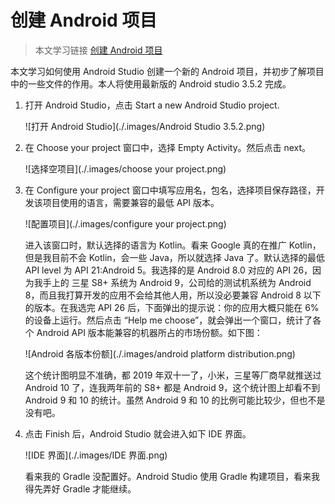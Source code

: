 # 创建 Android 项目

>   本文学习链接 [创建 Android 项目](https://developer.android.google.cn/training/basics/firstapp/creating-project)

本文学习如何使用 Android Studio 创建一个新的 Android 项目，并初步了解项目中的一些文件的作用。本人将使用最新版的 Android studio 3.5.2 完成。

1.  打开 Android Studio，点击 Start a new Android Studio project.

    ![打开 Android Studio](./.images/Android Studio 3.5.2.png)

2.  在 Choose your project 窗口中，选择 Empty Activity。然后点击 next。

    ![选择空项目](./.images/choose your project.png)

3.  在 Configure your project 窗口中填写应用名，包名，选择项目保存路径，开发该项目使用的语言，需要兼容的最低 API 版本。

    ![配置项目](./.images/configure your project.png)

    进入该窗口时，默认选择的语言为 Kotlin。看来 Google 真的在推广 Kotlin，但是我目前不会 Kotlin，会一些 Java，所以就选择 Java 了。默认选择的最低 API level 为 API 21:Android 5。我选择的是 Android 8.0 对应的 API 26，因为我手上的 三星 S8+ 系统为 Android 9，公司给的测试机系统为 Android 8，而且我打算开发的应用不会给其他人用，所以没必要兼容 Android 8 以下的版本。在我选完 API 26 后，下面弹出的提示说：你的应用大概只能在 6% 的设备上运行。然后点击 “Help me choose”，就会弹出一个窗口，统计了各个 Android  API 版本能兼容的机器所占的市场份额。如下图：

    ![Android 各版本份额](./.images/android platform distribution.png)

    这个统计图明显不准确，都 2019 年双十一了，小米，三星等厂商早就推送过 Android 10 了，连我两年前的 S8+ 都是 Android 9，这个统计图上却看不到 Android 9 和 10 的统计。虽然 Android 9 和 10 的比例可能比较少，但也不是没有吧。

4.  点击 Finish 后，Android Studio 就会进入如下 IDE 界面。

    ![IDE 界面](./.images/IDE 界面.png)

    看来我的 Gradle 没配置好。Android Studio 使用 Gradle 构建项目，看来我得先弄好 Gradle 才能继续。